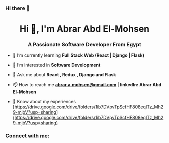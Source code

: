 ### Hi there 👋

<h1 align="center">Hi 👋, I'm Abrar Abd El-Mohsen</h1>
<h3 align="center">A Passionate Software Developer From Egypt</h3>

- 🌱 I’m currently learning **Full Stack Web (React | Django | Flask)**

- 🤝 I’m interested in **Software Development**

- 💬 Ask me about **React , Redux , Django and Flask**

- 📫 How to reach me **abrar.a.mohsen@gmail.com | linkedIn: Abrar Abd El-Mohsen**

- 📄 Know about my experiences [https://drive.google.com/drive/folders/1ib7DVpvTpScfHF808eqITz_Mh29-mjbV?usp=sharing](https://drive.google.com/drive/folders/1ib7DVpvTpScfHF808eqITz_Mh29-mjbV?usp=sharing)

<h3 align="left">Connect with me:</h3>
<p align="left">
</p>
